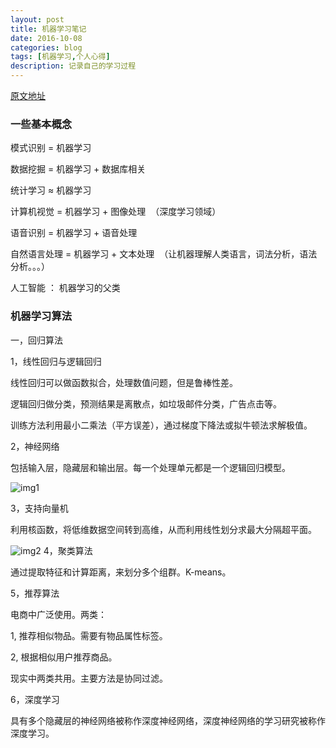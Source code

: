 ```yaml
---
layout: post
title: 机器学习笔记
date: 2016-10-08
categories: blog
tags: [机器学习,个人心得]
description: 记录自己的学习过程
---
```

[原文地址](http://www.36dsj.com/archives/20382)

### 一些基本概念

模式识别 = 机器学习

数据挖掘 = 机器学习 + 数据库相关

统计学习 ≈ 机器学习

计算机视觉 = 机器学习 + 图像处理  （深度学习领域）

语音识别 = 机器学习 + 语音处理

自然语言处理 = 机器学习 + 文本处理  （让机器理解人类语言，词法分析，语法分析。。。）

人工智能 ： 机器学习的父类

### 机器学习算法

一，回归算法

1，线性回归与逻辑回归

线性回归可以做函数拟合，处理数值问题，但是鲁棒性差。

逻辑回归做分类，预测结果是离散点，如垃圾邮件分类，广告点击等。

训练方法利用最小二乘法（平方误差），通过梯度下降法或拟牛顿法求解极值。

2，神经网络

包括输入层，隐藏层和输出层。每一个处理单元都是一个逻辑回归模型。

![img1](http://images.cnitblog.com/blog/673793/201412/221224194835024.png)

3，支持向量机

利用核函数，将低维数据空间转到高维，从而利用线性划分求最大分隔超平面。

![img2](http://images.cnitblog.com/blog/673793/201412/100907449932793.gif)
4，聚类算法

通过提取特征和计算距离，来划分多个组群。K-means。

5，推荐算法

电商中广泛使用。两类：

1, 推荐相似物品。需要有物品属性标签。

2, 根据相似用户推荐商品。

现实中两类共用。主要方法是协同过滤。

6，深度学习

具有多个隐藏层的神经网络被称作深度神经网络，深度神经网络的学习研究被称作深度学习。




